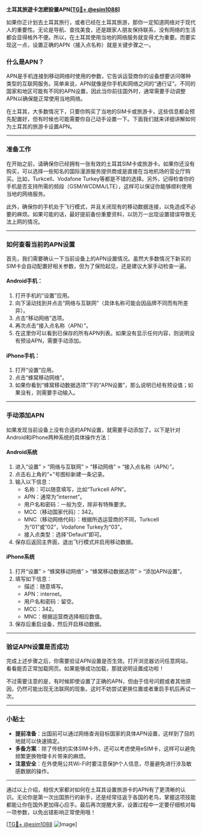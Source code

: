 **土耳其旅遊卡怎麽設置APN[[TG💪+ @esim1088](https://t.me/s/esim1088)]**

如果你正计划去土耳其旅行，或者已经在土耳其旅游，那你一定知道网络对于现代人的重要性。无论是导航、查找美食，还是跟家人朋友保持联系，没有网络的生活都会显得格外不便。所以，在土耳其使用当地的网络服务就变得尤为重要。而要实现这一点，设置正确的APN（接入点名称）就是关键步骤之一。

### 什么是APN？

APN是手机连接到移动网络时使用的参数，它告诉运营商你的设备想要访问哪种类型的互联网服务。简单来说，APN就像是你手机和网络之间的“通行证”。不同的国家和地区可能有不同的APN设置，因此当你前往国外时，通常需要手动调整APN以确保能正常使用当地网络。

在土耳其，大多数情况下，只要你购买了当地的SIM卡或旅游卡，这些信息都会预先配置好，但有时候也可能需要你自己动手设置一下。下面我们就来详细讲解如何为土耳其的旅游卡设置APN。

---

### 准备工作

在开始之前，请确保你已经拥有一张有效的土耳其SIM卡或旅游卡。如果你还没有购买，可以选择一些知名的国际漫游服务提供商或是直接在当地机场的营业厅购买。比如，Turkcell、Vodafone Turkey等都是不错的选择。另外，记得检查你的手机是否支持所需的频段（GSM/WCDMA/LTE），这样可以保证你能够顺利使用当地的网络服务。

此外，确保你的手机处于飞行模式，并且关闭现有的移动数据连接，以免造成不必要的麻烦。如果可能的话，最好提前备份重要资料，以防万一出现设置错误导致无法上网的情况。

---

### 如何查看当前的APN设置

首先，我们需要确认一下当前设备上的APN设置情况。虽然大多数情况下新买的SIM卡会自动配置好相关参数，但为了保险起见，还是建议大家手动检查一遍。

#### Android手机：

1. 打开手机的“设置”应用。
2. 向下滚动找到并点击“网络与互联网”（具体名称可能会因品牌不同而有所差异）。
3. 点击“移动网络”选项。
4. 再次点击“接入点名称（APN）”。
5. 在这里你可以看到已保存的所有APN列表。如果没有显示任何内容，则说明没有预设APN，需要手动添加。

#### iPhone手机：

1. 打开“设置”应用。
2. 点击“蜂窝移动网络”。
3. 如果你看到“蜂窝移动数据选项”下的“APN设置”，那么说明已经有预设值；如果没有，则需要手动输入。

---

### 手动添加APN

如果发现当前设备上没有合适的APN设置，就需要手动添加了。以下是针对Android和iPhone两种系统的具体操作方法：

#### Android系统

1. 进入“设置” > “网络与互联网” > “移动网络” > “接入点名称（APN）”。
2. 点击右上角的“+”号图标新建一条记录。
3. 输入以下信息：
   - 名称：可以随意填写，比如“Turkcell APN”。
   - APN：通常为“internet”。
   - 用户名和密码：一般为空，除非有特殊要求。
   - MCC（移动国家代码）：342。
   - MNC（移动网络代码）：根据所选运营商的不同，Turkcell为“01”或“02”，Vodafone Turkey为“03”。
   - 接入点类型：选择“Default”即可。
4. 保存后返回主界面，退出飞行模式并启用移动数据。

#### iPhone系统

1. 打开“设置” > “蜂窝移动网络” > “蜂窝移动数据选项” > “添加APN设置”。
2. 填写如下信息：
   - 描述：随意填写。
   - APN：internet。
   - 用户名和密码：留空。
   - MCC：342。
   - MNC：根据运营商选择相应数值。
3. 保存后重启设备，然后开启移动数据。

---

### 验证APN设置是否成功

完成上述步骤之后，你需要验证APN设置是否生效。打开浏览器访问任意网站，看看能否正常加载网页。如果能够成功加载，那就说明设置成功啦！

不过需要注意的是，有时候即使设置了正确的APN，但由于信号问题或者其他原因，仍然可能出现无法联网的现象。这时不妨尝试更换位置或者重启手机后再试一次。

---

### 小贴士

- **提前准备**：出国前可以通过网络查询目标国家的具体APN设置，这样到了目的地就可以快速搞定。
- **多备方案**：除了传统的实体SIM卡外，还可以考虑使用eSIM卡，这样可以避免频繁更换物理卡片带来的麻烦。
- **注意安全**：在外使用公共Wi-Fi时要注意保护个人信息，尽量避免进行涉及敏感数据的操作。

---

通过以上介绍，相信大家都对如何在土耳其设置旅游卡的APN有了更清晰的认识。无论你是第一次出国旅行的新手，还是经常往返于各国的老鸟，掌握这项技能都能让你在国外更加得心应手。最后再次提醒大家，设置过程中一定要仔细核对每一项参数，以免出错影响正常使用哦！

[[TG💪+ @esim1088](https://t.me/s/esim1088) ![Image](https://i.postimg.cc/4NQfJmqS/Snipaste-2025-05-13-00-14-12.png)]